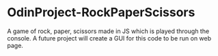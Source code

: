 # OdinProject-RockPaperScissors
A game of rock, paper, scissors made in JS which is played through the console. A future project will create a GUI for this code to be run on web page.
